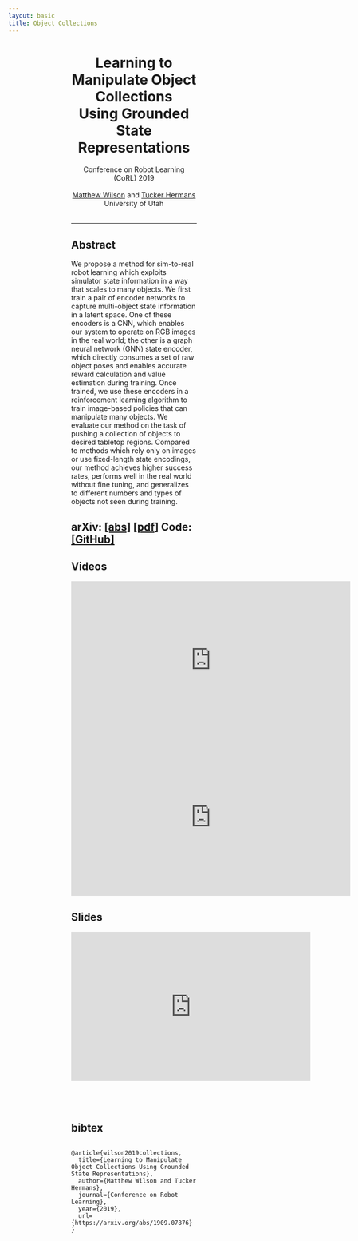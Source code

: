 ```yaml
---
layout: basic
title: Object Collections
---
```


<style>
/* here the rules for small windows */
@media (max-width: 500px) {
	.mainone {
		width: 90%;
		margin:0 auto;
	}
}
@media (min-width: 500px) {
	.mainone {
		width: 50%;
		margin:0 auto;
	}
}
</style>

<div class="mainone" align="left">
<div align="center">

<h1>Learning to Manipulate Object Collections<br>Using Grounded State Representations</h1>

Conference on Robot Learning (CoRL) 2019 <br> <br>
<a href="/">Matthew Wilson</a> and <a href="https://www.cs.utah.edu/~thermans/">Tucker Hermans</a><br>
University of Utah<br><br>

</div>

<hr>



<h2>Abstract</h2>
We propose a method for sim-to-real robot learning which exploits simulator state information in a way that scales to many objects.  We first train a pair of encoder networks to capture multi-object state information in a latent space.  One of these encoders is a CNN, which enables our system to operate on RGB images in the real world; the other is a graph neural network (GNN) state encoder, which directly consumes a set of raw object poses and enables accurate reward calculation and value estimation during training.  Once trained, we use these encoders in a reinforcement learning algorithm to train image-based policies that can manipulate many objects.  We evaluate our method on the task of pushing a collection of objects to desired tabletop regions.  Compared to methods which rely only on images or use fixed-length state encodings, our method achieves higher success rates, performs well in the real world without fine tuning, and generalizes to different numbers and types of objects not seen during training.


<h2>arXiv: <a href="https://arxiv.org/abs/1909.07876">[abs]</a> <a href="https://arxiv.org/pdf/1909.07876.pdf">[pdf]</a>  Code: <a href="https://github.com/matwilso/object_collections">[GitHub]</a></h2>
<h2></h2>


<h2>Videos</h2>

<iframe width="560" height="315" src="https://www.youtube.com/embed/eCf3jamz5IM" frameborder="0" allow="accelerometer; autoplay; encrypted-media; gyroscope; picture-in-picture" allowfullscreen></iframe>

<iframe width="560" height="315" src="https://www.youtube.com/embed/zj8Hne5ssYw" frameborder="0" allow="accelerometer; autoplay; encrypted-media; gyroscope; picture-in-picture" allowfullscreen></iframe>


<h2>Slides</h2>
<iframe src="https://docs.google.com/presentation/d/e/2PACX-1vT2hgsS1AoVUsTO23uLOOc3uDRcZH4PmUmS3p1GD--8uIQ9TvxhsDi6OVIYPFMqu111UGqw7H-qup73/embed?start=false&loop=false&delayms=3000" frameborder="0" width="480" height="299" allowfullscreen="true" mozallowfullscreen="true" webkitallowfullscreen="true"></iframe>

<br>
<br>
<br>
<br>
<h2>bibtex</h2>
<code>
@article{wilson2019collections,
  title={Learning to Manipulate Object Collections Using Grounded State Representations},
  author={Matthew Wilson and Tucker Hermans},
  journal={Conference on Robot Learning},
  year={2019},
  url={https://arxiv.org/abs/1909.07876}
}
</code>
<br>
<br>
<br>
<br>
<br>
<br>
<br>
<br>
<br>



</div>

